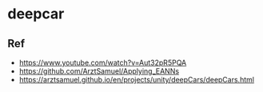 # deepcar

## Ref

* https://www.youtube.com/watch?v=Aut32pR5PQA
* https://github.com/ArztSamuel/Applying_EANNs
* https://arztsamuel.github.io/en/projects/unity/deepCars/deepCars.html